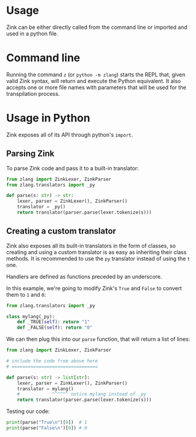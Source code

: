 # Usage

Zink can be either directly called from the command line or imported and used in a python file.

# Command line

Running the command `z` (or `python -m zlang`) starts the REPL that, given valid Zink syntax, will return and execute the Python equivalent. It also accepts one or more file names with parameters that will be used for the transpilation process.

# Usage in Python

Zink exposes all of its API through python's `import`.

## Parsing Zink

To parse Zink code and pass it to a built-in translator:

```py
from zlang import ZinkLexer, ZinkParser
from zlang.translators import _py

def parse(s: str) -> str:
    lexer, parser = ZinkLexer(), ZinkParser()
    translator = _py()
    return translator(parser.parse(lexer.tokenize(s)))
```

## Creating a custom translator

Zink also exposes all its built-in translators in the form of classes, so creating and using a custom translator is as easy as inheriting their class methods. It is recommended to use the `py` translator instead of using the `t` one.

Handlers are defined as functions preceded by an underscore.

In this example, we're going to modify Zink's `True` and `False` to convert them to `1` and `0`:

```py
from zlang.translators import _py

class mylang(_py):
    def _TRUE(self): return "1"
    def _FALSE(self): return "0"
```

We can then plug this into our `parse` function, that will return a list of lines:

```py
from zlang import ZinkLexer, ZinkParser

# include the code from above here
# ================================

def parse(s: str) -> list[str]:
    lexer, parser = ZinkLexer(), ZinkParser()
    translator = mylang()
    #            ^^^^^^ notice mylang instead of _py
    return translator(parser.parse(lexer.tokenize(s)))
```

Testing our code:

```py
print(parse("True\n")[0])  # 1
print(parse("False\n")[0]) # 0
```